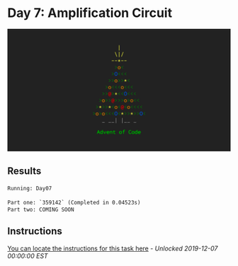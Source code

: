 # Day 7: Amplification Circuit

![Advent of Code 2019 PHP solutions](https://raw.githubusercontent.com/aran112000/Advent-of-Code-2019-PHP/master/aoc.png "Advent of Code 2019")

## Results
```console
Running: Day07

Part one: `359142` (Completed in 0.04523s)
Part two: COMING SOON
```

## Instructions
[You can locate the instructions for this task here](https://adventofcode.com/2019/day/7) - *Unlocked 2019-12-07 00:00:00 EST*
